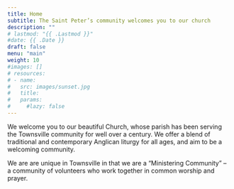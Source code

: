 ```yaml
---
title: Home
subtitle: The Saint Peter’s community welcomes you to our church
description: ""
# lastmod: "{{ .Lastmod }}"
#date: {{ .Date }}
draft: false
menu: "main"
weight: 10
#images: []
# resources:
# - name: 
#   src: images/sunset.jpg
#   title: 
#   params:
#     #lazy: false
---
```

We welcome you to our beautiful Church, whose parish has been serving the Townsville community for well over a century. We offer a blend of traditional and contemporary Anglican liturgy for all ages, and aim to be a welcoming community.

We are are unique in Townsville in that we are a  “Ministering Community” – a community of volunteers who work together in common worship and prayer.
